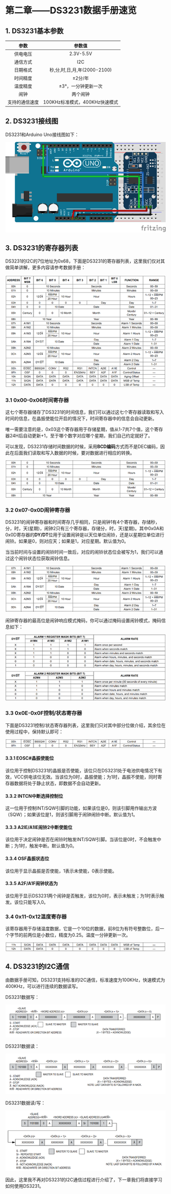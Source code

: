 # 第二章——DS3231数据手册速览

## 1. DS3231基本参数

|      参数      |             参数值             |
| :------------: | :----------------------------: |
|    供电电压    |           2.3V-5.5V            |
|    通信方式    |              I2C               |
|    日期格式    |  秒,分,时,日,月,年(2000-2100)  |
|    时间精度    |            ±2分/年             |
|    温度精度    |      ±3°，一分钟更新一次       |
|      闹钟      |            两个闹钟            |
| 支持的通信速度 | 100KHz标准模式，400KHz快速模式 |

## 2. DS3231接线图

DS3231和Arduino Uno接线图如下：

![DS3231接线图](Images/2-1.png)

## 3. DS3231的寄存器列表

DS3231的I2C的7位地址为0x68，下面是DS3231的寄存器列表，这里我们仅对其做简单讲解，更多内容请参考数据手册：

![DS3231寄存器列表](Images/2-2.png)

### 3.1 0x00-0x06时间寄存器

这七个寄存器储存了DS3231的时间信息，我们可以通过这七个寄存器读取和写入时间的信息，在晶振使能位开启的情况下，时间寄存器中的信息会自动更新。

唯一需要注意的是，0x03这个寄存器用于存储星期，值从1-7共7个值，这个寄存器24H后自动更新+1，至于哪个数字对应哪个星期，我们自己约定就好了。

可以发现，DS3231存储时间数据的时候，采用**BCD编码**方式而不是DEC编码，因此在后面我们读取和写入数据的时候，要对数据进行相应的转换。

![DS3231 时间寄存器](Images/2-3.png)

### 3.2 0x07-0x0D闹钟寄存器

DS3231的闹钟寄存器和时间寄存几乎相同，只是闹钟1有4个寄存器，存储秒，分，时，天(星期)，闹钟2只有三个寄存器，存储分，时，天(星期)。其中0x0A和0x0D寄存器的**DY/DT**位用于设置闹钟是以天位单位闹铃，还是以星期位单位进行闹铃。如果是0，则对应天；如果是1，对应星期。默认值为0。

当当前时间与设置的闹铃时间一致后，对应的闹铃状态位会被写为1，我们可以通过这个闹铃状态位获取闹铃信息。


![DS3231 闹钟寄存器](Images/2-4.png)

闹钟寄存器的最高位是闹钟响应模式掩码，你可以通过掩码设置闹铃模式，掩码信息如下：

![DS3231 掩码信息](Images/2-5.png)

### 3.3 0x0E-0x0F控制/状态寄存器

下面是DS3231控制/状态寄存器列表，这里我们只对其中部分位做介绍，其余位在使用过程中，保持默认即可：

![DS3231控制/状态寄存器](Images/2-6.png)

#### 3.3.1 EOSC#晶振使能位

该位用于控制DS3231的晶振是否使能，该位只在DS3231处于电池供电情况下有效，VCC供电该位无效。当该位为0时，晶振使能；为1时，晶振不使能，同时寄存器数据将处于静止状态，即数据不会自动更新。

#### 3.3.2 INTCN中断选择控制位

这一位用于控制INT/SQW引脚的功能，如果该位是0，则该引脚用作输出方波（SQW）；如果该位是1，则该引脚用于闹钟闹铃中断。默认值为1。

#### 3.3.3 A2IE/A1IE闹铃2中断使能位

该位用于决定闹钟是否在闹铃时触发INT/SQW引脚。当该位是0时，不会触发中断；为1时，触发中断。默认值为0。

#### 3.3.4 OSF晶振状态位

该位用于显示晶振是否使能，1表示未使能，0表示使能。

#### 3.3.5 A2F/A1F闹钟状态为

该位用于显示DS3231两个闹钟是否触发，该位为0时，表示未触发；为1时表示触发。该位只能写入0。

### 3.4 0x11-0x12温度寄存器

该寄存器用于存储温度数据，它是一个10位的数据，前8位为有符号整数位，后一个字节的前两位是小数位，精度为0.25。温度一分钟更新一次。

![DS3231温度寄存器](Images/2-7.png)

## 4. DS3231的I2C通信

由数据手册可知，DS3231支持标准的I2C通信，标准速度为100KHz，快速模式为400KHz，可以进行连续的数据读写。

DS3231数据写：

![DS3231数据写](Images/2-8.png)

DS3231数据读：

![DS3231数据写](Images/2-9.png)

DS3231数据读/写：

![DS3231的I2C通信](Images/2-10.png)

因此，这里我不再对DS3231的I2C通信过程进行介绍了，下一章我们将直接学习如何使用DS3231。